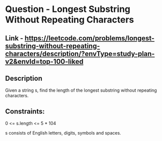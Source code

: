 # Question - Longest Substring Without Repeating Characters


## Link - https://leetcode.com/problems/longest-substring-without-repeating-characters/description/?envType=study-plan-v2&envId=top-100-liked


## Description

Given a string s, find the length of the longest substring  without repeating characters.

## Constraints:

0 <= s.length <= 5 * 104

s consists of English letters, digits, symbols and spaces.
